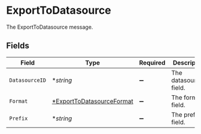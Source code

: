 # ExportToDatasource

The ExportToDatasource message.


## Fields

| Field                                                                        | Type                                                                         | Required                                                                     | Description                                                                  |
| ---------------------------------------------------------------------------- | ---------------------------------------------------------------------------- | ---------------------------------------------------------------------------- | ---------------------------------------------------------------------------- |
| `DatasourceID`                                                               | **string*                                                                    | :heavy_minus_sign:                                                           | The datasourceId field.                                                      |
| `Format`                                                                     | [*ExportToDatasourceFormat](../../models/shared/exporttodatasourceformat.md) | :heavy_minus_sign:                                                           | The format field.                                                            |
| `Prefix`                                                                     | **string*                                                                    | :heavy_minus_sign:                                                           | The prefix field.                                                            |